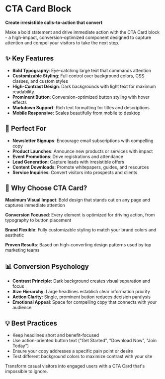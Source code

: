 # CTA Card Block

**Create irresistible calls-to-action that convert**

Make a bold statement and drive immediate action with the CTA Card block - a high-impact, conversion-optimized component designed to capture attention and compel your visitors to take the next step.

## ✨ Key Features

- **Bold Typography**: Eye-catching large text that commands attention
- **Customizable Styling**: Full control over background colors, CSS classes, and custom styles
- **High-Contrast Design**: Dark backgrounds with light text for maximum readability
- **Prominent Button**: Conversion-optimized button styling with hover effects
- **Markdown Support**: Rich text formatting for titles and descriptions
- **Mobile Responsive**: Scales beautifully from mobile to desktop

## 🎯 Perfect For

- **Newsletter Signups**: Encourage email subscriptions with compelling copy
- **Product Launches**: Announce new products or services with impact
- **Event Promotions**: Drive registrations and attendance
- **Lead Generation**: Capture leads with irresistible offers
- **Content Downloads**: Promote whitepapers, guides, and resources
- **Service Inquiries**: Convert visitors into prospects and clients

## 🚀 Why Choose CTA Card?

**Maximum Visual Impact**: Bold design that stands out on any page and captures immediate attention

**Conversion Focused**: Every element is optimized for driving action, from typography to button placement

**Brand Flexible**: Fully customizable styling to match your brand colors and aesthetic

**Proven Results**: Based on high-converting design patterns used by top marketing teams

## 📊 Conversion Psychology

- **Contrast Principle**: Dark background creates visual separation and focus
- **Size Hierarchy**: Large headlines establish clear information priority
- **Action Clarity**: Single, prominent button reduces decision paralysis
- **Emotional Appeal**: Space for compelling copy that connects with your audience

## 💡 Best Practices

- Keep headlines short and benefit-focused
- Use action-oriented button text ("Get Started", "Download Now", "Join Today")
- Ensure your copy addresses a specific pain point or desire
- Test different background colors to maximize contrast with your site

Transform casual visitors into engaged users with a CTA Card that's impossible to ignore.


